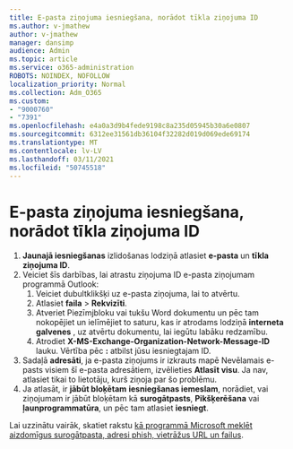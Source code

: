```yaml
---
title: E-pasta ziņojuma iesniegšana, norādot tīkla ziņojuma ID
ms.author: v-jmathew
author: v-jmathew
manager: dansimp
audience: Admin
ms.topic: article
ms.service: o365-administration
ROBOTS: NOINDEX, NOFOLLOW
localization_priority: Normal
ms.collection: Adm_O365
ms.custom:
- "9000760"
- "7391"
ms.openlocfilehash: e4a0a3d9b4fede9198c8a235d05945b30a6e0807
ms.sourcegitcommit: 6312ee31561db36104f32282d019d069ede69174
ms.translationtype: MT
ms.contentlocale: lv-LV
ms.lasthandoff: 03/11/2021
ms.locfileid: "50745518"
---
```

# <a name="submit-an-email-message-by-providing-the-network-message-id"></a>E-pasta ziņojuma iesniegšana, norādot tīkla ziņojuma ID

1. **Jaunajā iesniegšanas** izlidošanas lodziņā atlasiet **e-pasta** un **tīkla ziņojuma ID**.
2. Veiciet šīs darbības, lai atrastu ziņojuma ID e-pasta ziņojumam programmā Outlook:
    1. Veiciet dubultklikšķi uz e-pasta ziņojuma, lai to atvērtu.
    1. Atlasiet **faila**  >  **Rekvizīti**.
    1. Atveriet Piezīmjbloku vai tukšu Word dokumentu un pēc tam nokopējiet un ielīmējiet to saturu, kas ir atrodams lodziņā **interneta galvenes** , uz atvērtu dokumentu, lai iegūtu labāku redzamību.
    1. Atrodiet **X-MS-Exchange-Organization-Network-Message-ID** lauku. Vērtība pēc **:** atbilst jūsu iesniegtajam ID.
3. Sadaļā **adresāti**, ja e-pasta ziņojums ir izkrauts mapē Nevēlamais e-pasts visiem šī e-pasta adresātiem, izvēlieties **Atlasīt visu**. Ja nav, atlasiet tikai to lietotāju, kurš ziņoja par šo problēmu.
4. Ja atlasāt, ir **jābūt bloķētam** **iesniegšanas iemeslam**, norādiet, vai ziņojumam ir jābūt bloķētam kā **surogātpasts**, **Pikšķerēšana** vai **ļaunprogrammatūra**, un pēc tam atlasiet **iesniegt**.

Lai uzzinātu vairāk, skatiet rakstu [kā programmā Microsoft meklēt aizdomīgus surogātpasta, adresi phish, vietrāžus URL un failus](https://go.microsoft.com/fwlink/?linkid=2101479).
